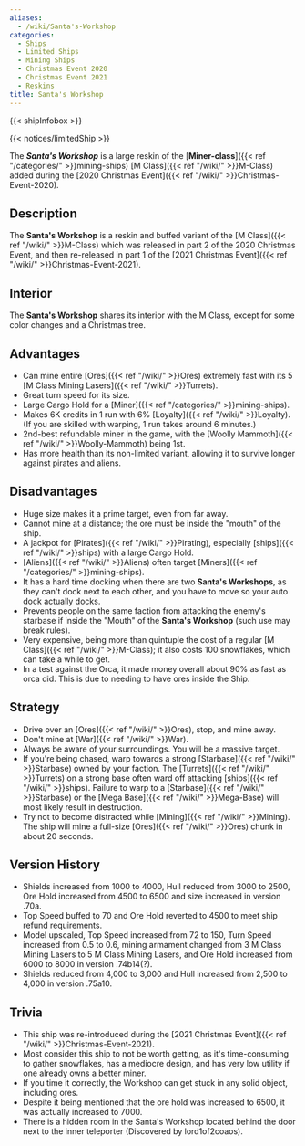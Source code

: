 ```yaml
---
aliases:
  - /wiki/Santa's-Workshop
categories:
  - Ships
  - Limited Ships
  - Mining Ships
  - Christmas Event 2020
  - Christmas Event 2021
  - Reskins
title: Santa's Workshop
---
```


{{< shipInfobox >}}

{{< notices/limitedShip >}}

The **_Santa's Workshop_** is a large reskin of the [**Miner-class**]({{< ref "/categories/" >}}mining-ships) [M Class]({{< ref "/wiki/" >}}M-Class) added during the [2020 Christmas Event]({{< ref "/wiki/" >}}Christmas-Event-2020).

## Description

The **Santa's Workshop** is a reskin and buffed variant of the [M Class]({{< ref "/wiki/" >}}M-Class) which was released in part 2 of the 2020 Christmas Event, and then re-released in part 1 of the [2021 Christmas Event]({{< ref "/wiki/" >}}Christmas-Event-2021).

## Interior

The **Santa's Workshop** shares its interior with the M Class, except for some color changes and a Christmas tree.

## Advantages

- Can mine entire [Ores]({{< ref "/wiki/" >}}Ores) extremely fast with its 5 [M Class Mining Lasers]({{< ref "/wiki/" >}}Turrets).
- Great turn speed for its size.
- Large Cargo Hold for a [Miner]({{< ref "/categories/" >}}mining-ships).
- Makes 6K credits in 1 run with 6% [Loyalty]({{< ref "/wiki/" >}}Loyalty). (If you are skilled with warping, 1 run takes around 6 minutes.)
- 2nd-best refundable miner in the game, with the [Woolly Mammoth]({{< ref "/wiki/" >}}Woolly-Mammoth) being 1st.
- Has more health than its non-limited variant, allowing it to survive longer against pirates and aliens.

## Disadvantages

- Huge size makes it a prime target, even from far away.
- Cannot mine at a distance; the ore must be inside the "mouth" of the ship.
- A jackpot for [Pirates]({{< ref "/wiki/" >}}Pirating), especially [ships]({{< ref "/wiki/" >}}ships) with a large Cargo Hold.
- [Aliens]({{< ref "/wiki/" >}}Aliens) often target [Miners]({{< ref "/categories/" >}}mining-ships).
- It has a hard time docking when there are two **Santa's Workshops**, as they can't dock next to each other, and you have to move so your auto dock actually docks.
- Prevents people on the same faction from attacking the enemy's starbase if inside the "Mouth" of the **Santa's Workshop** (such use may break rules).
- Very expensive, being more than quintuple the cost of a regular [M Class]({{< ref "/wiki/" >}}M-Class); it also costs 100 snowflakes, which can take a while to get.
- In a test against the Orca, it made money overall about 90% as fast as orca did. This is due to needing to have ores inside the Ship.

## Strategy

- Drive over an [Ores]({{< ref "/wiki/" >}}Ores), stop, and mine away.
- Don't mine at [War]({{< ref "/wiki/" >}}War).
- Always be aware of your surroundings. You will be a massive target.
- If you're being chased, warp towards a strong [Starbase]({{< ref "/wiki/" >}}Starbase) owned by your faction. The [Turrets]({{< ref "/wiki/" >}}Turrets) on a strong base often ward off attacking [ships]({{< ref "/wiki/" >}}ships). Failure to warp to a [Starbase]({{< ref "/wiki/" >}}Starbase) or the [Mega Base]({{< ref "/wiki/" >}}Mega-Base) will most likely result in destruction.
- Try not to become distracted while [Mining]({{< ref "/wiki/" >}}Mining). The ship will mine a full-size [Ores]({{< ref "/wiki/" >}}Ores) chunk in about 20 seconds.

## Version History

- Shields increased from 1000 to 4000, Hull reduced from 3000 to 2500, Ore Hold increased from 4500 to 6500 and size increased in version .70a.
- Top Speed buffed to 70 and Ore Hold reverted to 4500 to meet ship refund requirements.
- Model upscaled, Top Speed increased from 72 to 150, Turn Speed increased from 0.5 to 0.6, mining armament changed from 3 M Class Mining Lasers to 5 M Class Mining Lasers, and Ore Hold increased from 6000 to 8000 in version .74b14(?).
- Shields reduced from 4,000 to 3,000 and Hull increased from 2,500 to 4,000 in version .75a10.

## Trivia

- This ship was re-introduced during the [2021 Christmas Event]({{< ref "/wiki/" >}}Christmas-Event-2021).
- Most consider this ship to not be worth getting, as it's time-consuming to gather snowflakes, has a mediocre design, and has very low utility if one already owns a better miner.
- If you time it correctly, the Workshop can get stuck in any solid object, including ores.
- Despite it being mentioned that the ore hold was increased to 6500, it was actually increased to 7000.
- There is a hidden room in the Santa's Workshop located behind the door next to the inner teleporter (Discovered by lord1of2coaos).

